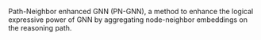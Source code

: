 Path-Neighbor enhanced GNN (PN-GNN), a method to enhance the logical expressive power of GNN by aggregating node-neighbor embeddings on the reasoning path.
